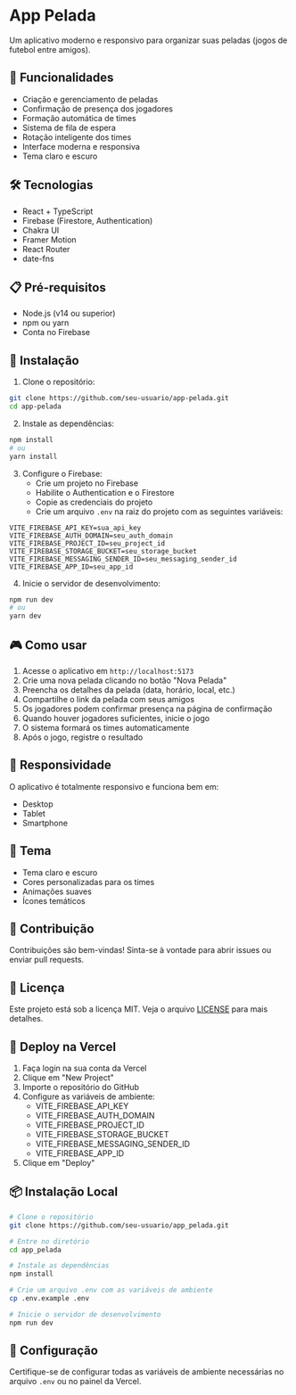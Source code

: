 # App Pelada 

Um aplicativo moderno e responsivo para organizar suas peladas (jogos de futebol entre amigos).

## 🚀 Funcionalidades

- Criação e gerenciamento de peladas
- Confirmação de presença dos jogadores
- Formação automática de times
- Sistema de fila de espera
- Rotação inteligente dos times
- Interface moderna e responsiva
- Tema claro e escuro

## 🛠️ Tecnologias

- React + TypeScript
- Firebase (Firestore, Authentication)
- Chakra UI
- Framer Motion
- React Router
- date-fns

## 📋 Pré-requisitos

- Node.js (v14 ou superior)
- npm ou yarn
- Conta no Firebase

## 🔧 Instalação

1. Clone o repositório:
```bash
git clone https://github.com/seu-usuario/app-pelada.git
cd app-pelada
```

2. Instale as dependências:
```bash
npm install
# ou
yarn install
```

3. Configure o Firebase:
   - Crie um projeto no Firebase
   - Habilite o Authentication e o Firestore
   - Copie as credenciais do projeto
   - Crie um arquivo `.env` na raiz do projeto com as seguintes variáveis:
```env
VITE_FIREBASE_API_KEY=sua_api_key
VITE_FIREBASE_AUTH_DOMAIN=seu_auth_domain
VITE_FIREBASE_PROJECT_ID=seu_project_id
VITE_FIREBASE_STORAGE_BUCKET=seu_storage_bucket
VITE_FIREBASE_MESSAGING_SENDER_ID=seu_messaging_sender_id
VITE_FIREBASE_APP_ID=seu_app_id
```

4. Inicie o servidor de desenvolvimento:
```bash
npm run dev
# ou
yarn dev
```

## 🎮 Como usar

1. Acesse o aplicativo em `http://localhost:5173`
2. Crie uma nova pelada clicando no botão "Nova Pelada"
3. Preencha os detalhes da pelada (data, horário, local, etc.)
4. Compartilhe o link da pelada com seus amigos
5. Os jogadores podem confirmar presença na página de confirmação
6. Quando houver jogadores suficientes, inicie o jogo
7. O sistema formará os times automaticamente
8. Após o jogo, registre o resultado

## 📱 Responsividade

O aplicativo é totalmente responsivo e funciona bem em:
- Desktop
- Tablet
- Smartphone

## 🎨 Tema

- Tema claro e escuro
- Cores personalizadas para os times
- Animações suaves
- Ícones temáticos

## 🤝 Contribuição

Contribuições são bem-vindas! Sinta-se à vontade para abrir issues ou enviar pull requests.

## 📄 Licença

Este projeto está sob a licença MIT. Veja o arquivo [LICENSE](LICENSE) para mais detalhes.

## 🚀 Deploy na Vercel

1. Faça login na sua conta da Vercel
2. Clique em "New Project"
3. Importe o repositório do GitHub
4. Configure as variáveis de ambiente:
   - VITE_FIREBASE_API_KEY
   - VITE_FIREBASE_AUTH_DOMAIN
   - VITE_FIREBASE_PROJECT_ID
   - VITE_FIREBASE_STORAGE_BUCKET
   - VITE_FIREBASE_MESSAGING_SENDER_ID
   - VITE_FIREBASE_APP_ID
5. Clique em "Deploy"

## 📦 Instalação Local

```bash
# Clone o repositório
git clone https://github.com/seu-usuario/app_pelada.git

# Entre no diretório
cd app_pelada

# Instale as dependências
npm install

# Crie um arquivo .env com as variáveis de ambiente
cp .env.example .env

# Inicie o servidor de desenvolvimento
npm run dev
```

## 🔧 Configuração

Certifique-se de configurar todas as variáveis de ambiente necessárias no arquivo `.env` ou no painel da Vercel. 